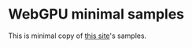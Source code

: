 # WebGPU minimal samples

This is minimal copy of [this site](https://austin-eng.com/webgpu-samples/)'s samples.